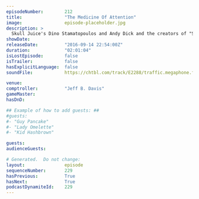 ```yaml
---
episodeNumber:        212
title:                "The Medicine Of Attention"
image:                episode-placeholder.jpg
description: >
  Skull Juice's Dino Stamatopoulos and Andy Dick and the creators of "Stranger Things" The Duffer Brothers all in one episode. Watch the video at harmontown.com/live
showDate:             
releaseDate:          "2016-09-14 22:54:00Z"
duration:             "02:01:04"
isLostEpisode:        false
isTrailer:            false
hasExplicitLanguage:  false
soundFile:            https://chtbl.com/track/E2288/traffic.megaphone.fm/STA5045132074.mp3?updated=1559762320

venue:                
comptroller:          "Jeff B. Davis"
gameMaster:           
hasDnD:               

## Example of how to add guests: ##
#guests:
#- "Guy Pancake"
#- "Lady Omelette"
#- "Kid Hashbrown"

guests:
audienceGuests:

# Generated.  Do not change:
layout:               episode
sequenceNumber:       229
hasPrevious:          True
hasNext:              True
podcastDynamiteId:    229
---
```


<!-- The episode description will be rendered here -->
<!-- Add your content below here -->

